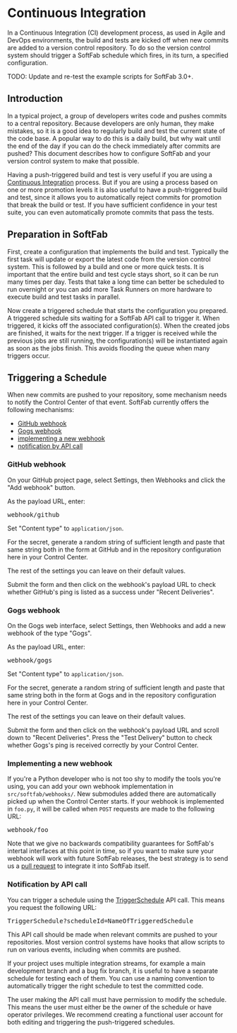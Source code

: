 # Continuous Integration

In a Continuous Integration (CI) development process, as used in Agile and DevOps environments, the build and tests are kicked off when new commits are added to a version control repository. To do so the version control system should trigger a SoftFab schedule which fires, in its turn, a specified configuration.

<p class="todo">
TODO: Update and re-test the example scripts for SoftFab 3.0+.<br/>
</p>

Introduction
-----------

In a typical project, a group of developers writes code and pushes commits to a central repository. Because developers are only human, they make mistakes, so it is a good idea to regularly build and test the current state of the code base. A popular way to do this is a daily build, but why wait until the end of the day if you can do the check immediately after commits are pushed? This document describes how to configure SoftFab and your version control system to make that possible.

Having a push-triggered build and test is very useful if you are using a [Continuous Integration](http://martinfowler.com/articles/continuousIntegration.html) process. But if you are using a process based on one or more promotion levels it is also useful to have a push-triggered build and test, since it allows you to automatically reject commits for promotion that break the build or test. If you have sufficient confidence in your test suite, you can even automatically promote commits that pass the tests.

Preparation in SoftFab
---------------------

First, create a configuration that implements the build and test. Typically the first task will update or export the latest code from the version control system. This is followed by a build and one or more quick tests. It is important that the entire build and test cycle stays short, so it can be run many times per day. Tests that take a long time can better be scheduled to run overnight or you can add more Task Runners on more hardware to execute build and test tasks in parallel.

Now create a triggered schedule that starts the configuration you prepared. A triggered schedule sits waiting for a SoftFab API call to trigger it. When triggered, it kicks off the associated configuration(s). When the created jobs are finished, it waits for the next trigger. If a trigger is received while the previous jobs are still running, the configuration(s) will be instantiated again as soon as the jobs finish. This avoids flooding the queue when many triggers occur.

Triggering a Schedule<a id="webhook"></a>
--------------------

When new commits are pushed to your repository, some mechanism needs to notify the Control Center of that event. SoftFab currently offers the following mechanisms:

- [GitHub webhook](#webhook_github)
- [Gogs webhook](#webhook_gogs)
- [implementing a new webhook](#webhook_new)
- [notification by API call](#apitrigger)

### GitHub webhook<a id="webhook_github"></a>

On your GitHub project page, select Settings, then Webhooks and click the "Add webhook" button.

As the payload URL, enter:

<pre><?ccURL?>webhook/github</pre>

Set "Content type" to `application/json`.

For the secret, generate a random string of sufficient length and paste that same string both in the form at GitHub and in the repository configuration here in your Control Center.

The rest of the settings you can leave on their default values.

Submit the form and then click on the webhook's payload URL to check whether GitHub's ping is listed as a success under "Recent Deliveries".

### Gogs webhook<a id="webhook_gogs"></a>

On the Gogs web interface, select Settings, then Webhooks and add a new webhook of the type "Gogs".

As the payload URL, enter:

<pre><?ccURL?>webhook/gogs</pre>

Set "Content type" to `application/json`.

For the secret, generate a random string of sufficient length and paste that same string both in the form at Gogs and in the repository configuration here in your Control Center.

The rest of the settings you can leave on their default values.

Submit the form and then click on the webhook's payload URL and scroll down to "Recent Deliveries". Press the "Test Delivery" button to check whether Gogs's ping is received correctly by your Control Center.

### Implementing a new webhook<a id="webhook_new"></a>

If you're a Python developer who is not too shy to modify the tools you're using, you can add your own webhook implementation in `src/softfab/webhooks/`. New submodules added there are automatically picked up when the Control Center starts. If your webhook is implemented in `foo.py`, it will be called when `POST` requests are made to the following URL:

<pre><?ccURL?>webhook/foo</pre>

Note that we give no backwards compatibility guarantees for SoftFab's intertal interfaces at this point in time, so if you want to make sure your webhook will work with future SoftFab releases, the best strategy is to send us a [pull request](https://github.com/boxingbeetle/softfab/pulls) to integrate it into SoftFab itself.

### Notification by API call<a id="apitrigger"></a>

You can trigger a schedule using the [TriggerSchedule](../../reference/api/#TriggerSchedule) API call. This means you request the following URL:

<pre><?ccURL?>TriggerSchedule?scheduleId=NameOfTriggeredSchedule</pre>

This API call should be made when relevant commits are pushed to your repositories. Most version control systems have hooks that allow scripts to run on various events, including when commits are pushed.

If your project uses multiple integration streams, for example a main development branch and a bug fix branch, it is useful to have a separate schedule for testing each of them. You can use a naming convention to automatically trigger the right schedule to test the committed code.

The user making the API call must have permission to modify the schedule. This means the user must either be the owner of the schedule or have operator privileges. We recommend creating a functional user account for both editing and triggering the push-triggered schedules.
